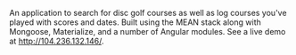 An application to search for disc golf courses as well as log courses you've played with scores and dates. Built using the MEAN stack along with Mongoose, Materialize, and a number of Angular modules. See a live demo at http://104.236.132.146/. 
